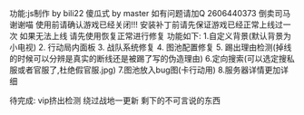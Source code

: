功能:js制作 by bili22  傻瓜式 by master
如有问题请加Q 2606440373  倒卖司马谢谢喵
使用前请确认游戏已经关闭!!!
安装补丁前请先保证游戏已经正常上线过一次 如果无法上线 请先使用恢复正常进行修复
功能如下:
1.自定义背景(默认背景为小电视)
2. 行动局内面板
3. 战队系统修复
4. 图池配置修复
5. 踢出理由检测(掉线的时候可以分辨是真实的断线还是被踢了写的伪造理由)
6.定向搜索(可以选定搜私服或者官服了,杜绝假官服.jpg)
7.图池放入bug图(卡行动用)
8.服务器详情更加详细

待完成:
vip挤出检测
绕过战地一更新
剩下的不可言说的东西
